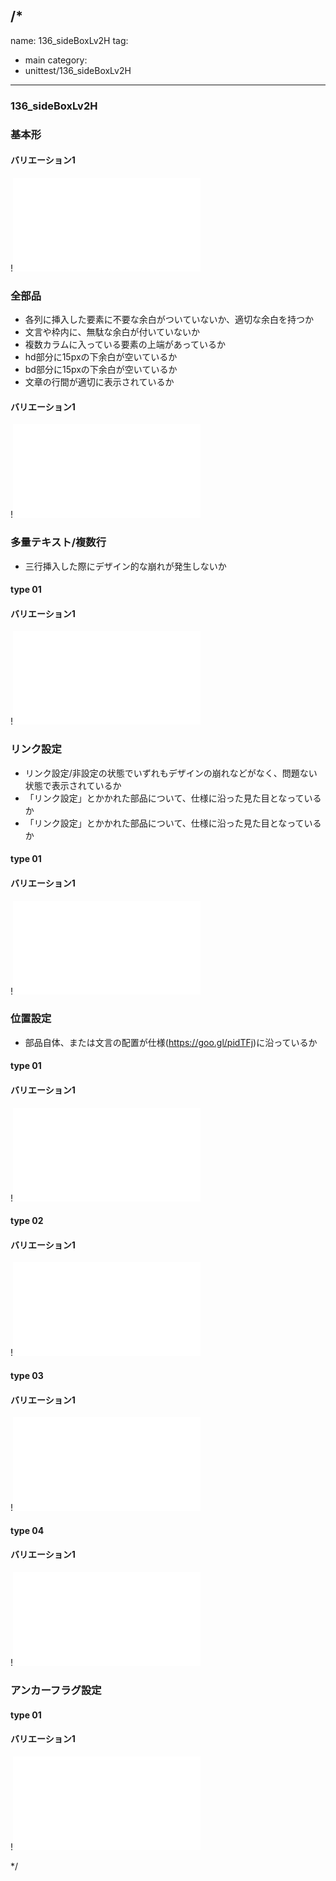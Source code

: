 /*
---
name: 136_sideBoxLv2H
tag:
  - main
category:
  - unittest/136_sideBoxLv2H
---

### 136_sideBoxLv2H
### 基本形

#### バリエーション1

!![136_sideBoxLv2H_01basic_1.html](./html/136_sideBoxLv2H/136_sideBoxLv2H_01basic_1.html)

### 全部品
- 各列に挿入した要素に不要な余白がついていないか、適切な余白を持つか
- 文言や枠内に、無駄な余白が付いていないか
- 複数カラムに入っている要素の上端があっているか
- hd部分に15pxの下余白が空いているか
- bd部分に15pxの下余白が空いているか
- 文章の行間が適切に表示されているか

#### バリエーション1

!![136_sideBoxLv2H_02all_1.html](./html/136_sideBoxLv2H/136_sideBoxLv2H_02all_1.html)

### 多量テキスト/複数行
- 三行挿入した際にデザイン的な崩れが発生しないか

#### type 01
#### バリエーション1

!![136_sideBoxLv2H_d03manyText_01_1.html](./html/136_sideBoxLv2H/136_sideBoxLv2H_d03manyText_01_1.html)

### リンク設定
- リンク設定/非設定の状態でいずれもデザインの崩れなどがなく、問題ない状態で表示されているか
- 「リンク設定」とかかれた部品について、仕様に沿った見た目となっているか
- 「リンク設定」とかかれた部品について、仕様に沿った見た目となっているか

#### type 01
#### バリエーション1

!![136_sideBoxLv2H_f11_01_1.html](./html/136_sideBoxLv2H/136_sideBoxLv2H_f11_01_1.html)

### 位置設定
- 部品自体、または文言の配置が仕様(https://goo.gl/pidTFj)に沿っているか

#### type 01
#### バリエーション1

!![136_sideBoxLv2H_f12_01_1.html](./html/136_sideBoxLv2H/136_sideBoxLv2H_f12_01_1.html)

#### type 02
#### バリエーション1

!![136_sideBoxLv2H_f12_02_1.html](./html/136_sideBoxLv2H/136_sideBoxLv2H_f12_02_1.html)

#### type 03
#### バリエーション1

!![136_sideBoxLv2H_f12_03_1.html](./html/136_sideBoxLv2H/136_sideBoxLv2H_f12_03_1.html)

#### type 04
#### バリエーション1

!![136_sideBoxLv2H_f12_04_1.html](./html/136_sideBoxLv2H/136_sideBoxLv2H_f12_04_1.html)

### アンカーフラグ設定

#### type 01
#### バリエーション1

!![136_sideBoxLv2H_f16_01_1.html](./html/136_sideBoxLv2H/136_sideBoxLv2H_f16_01_1.html)

*/
